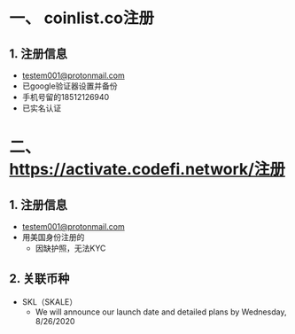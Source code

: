 # 一、 coinlist.co注册

## 1. 注册信息

- testem001@protonmail.com
- 已google验证器设置并备份
- 手机号留的18512126940
- 已实名认证

# 二、 https://activate.codefi.network/注册

## 1. 注册信息

- testem001@protonmail.com
- 用美国身份注册的
  - 因缺护照，无法KYC

## 2. 关联币种

- SKL（SKALE）
  - We will announce our launch date and detailed plans by Wednesday, 8/26/2020



